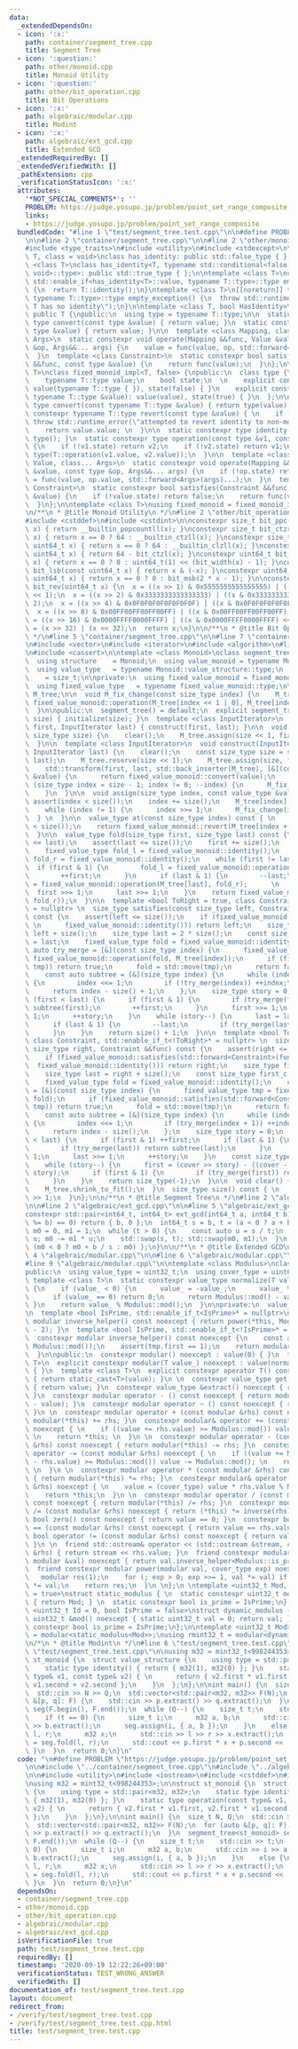 ```yaml
---
data:
  _extendedDependsOn:
  - icon: ':x:'
    path: container/segment_tree.cpp
    title: Segment Tree
  - icon: ':question:'
    path: other/monoid.cpp
    title: Monoid Utility
  - icon: ':question:'
    path: other/bit_operation.cpp
    title: Bit Operations
  - icon: ':x:'
    path: algebraic/modular.cpp
    title: Modint
  - icon: ':x:'
    path: algebraic/ext_gcd.cpp
    title: Extended GCD
  _extendedRequiredBy: []
  _extendedVerifiedWith: []
  _pathExtension: cpp
  _verificationStatusIcon: ':x:'
  attributes:
    '*NOT_SPECIAL_COMMENTS*': ''
    PROBLEM: https://judge.yosupo.jp/problem/point_set_range_composite
    links:
    - https://judge.yosupo.jp/problem/point_set_range_composite
  bundledCode: "#line 1 \"test/segment_tree.test.cpp\"\n\n#define PROBLEM \"https://judge.yosupo.jp/problem/point_set_range_composite\"\
    \n\n#line 2 \"container/segment_tree.cpp\"\n\n#line 2 \"other/monoid.cpp\"\n\n\
    #include <type_traits>\n#include <utility>\n#include <stdexcept>\n\ntemplate <class\
    \ T, class = void>\nclass has_identity: public std::false_type { };\n\ntemplate\
    \ <class T>\nclass has_identity<T, typename std::conditional<false, decltype(T::identity()),\
    \ void>::type>: public std::true_type { };\n\ntemplate <class T>\nconstexpr typename\
    \ std::enable_if<has_identity<T>::value, typename T::type>::type empty_exception()\
    \ {\n  return T::identity();\n}\ntemplate <class T>\n[[noreturn]] typename std::enable_if<!has_identity<T>::value,\
    \ typename T::type>::type empty_exception() {\n  throw std::runtime_error(\"type\
    \ T has no identity\");\n}\n\ntemplate <class T, bool HasIdentity>\nclass fixed_monoid_impl:\
    \ public T {\npublic:\n  using type = typename T::type;\n\n  static constexpr\
    \ type convert(const type &value) { return value; }\n  static constexpr type revert(const\
    \ type &value) { return value; }\n\n  template <class Mapping, class Value, class...\
    \ Args>\n  static constexpr void operate(Mapping &&func, Value &value, const type\
    \ &op, Args&&... args) {\n    value = func(value, op, std::forward<Args>(args)...);\n\
    \  }\n  template <class Constraint>\n  static constexpr bool satisfies(Constraint\
    \ &&func, const type &value) {\n    return func(value);\n  }\n};\n\ntemplate <class\
    \ T>\nclass fixed_monoid_impl<T, false> {\npublic:\n  class type {\n  public:\n\
    \    typename T::type value;\n    bool state;\n  \n    explicit constexpr type():\
    \ value(typename T::type { }), state(false) { }\n    explicit constexpr type(const\
    \ typename T::type &value): value(value), state(true) { }\n  };\n\n  static constexpr\
    \ type convert(const typename T::type &value) { return type(value); }\n  static\
    \ constexpr typename T::type revert(const type &value) { \n    if (!value.state)\
    \ throw std::runtime_error(\"attempted to revert identity to non-monoid\"); \n\
    \    return value.value; \n  }\n\n  static constexpr type identity() { return\
    \ type(); }\n  static constexpr type operation(const type &v1, const type &v2)\
    \ {\n    if (!v1.state) return v2;\n    if (!v2.state) return v1;\n    return\
    \ type(T::operation(v1.value, v2.value));\n  }\n\n  template <class Mapping, class\
    \ Value, class... Args>\n  static constexpr void operate(Mapping &&func, Value\
    \ &value, const type &op, Args&&... args) {\n    if (!op.state) return;\n    value\
    \ = func(value, op.value, std::forward<Args>(args)...);\n  }\n  template <class\
    \ Constraint>\n  static constexpr bool satisfies(Constraint &&func, const type\
    \ &value) {\n    if (!value.state) return false;\n    return func(value.value);\n\
    \  }\n};\n\ntemplate <class T>\nusing fixed_monoid = fixed_monoid_impl<T, has_identity<T>::value>;\n\
    \n/**\n * @title Monoid Utility\n */\n#line 2 \"other/bit_operation.cpp\"\n\n\
    #include <cstddef>\n#include <cstdint>\n\nconstexpr size_t bit_ppc(const uint64_t\
    \ x) { return __builtin_popcountll(x); }\nconstexpr size_t bit_ctzr(const uint64_t\
    \ x) { return x == 0 ? 64 : __builtin_ctzll(x); }\nconstexpr size_t bit_ctzl(const\
    \ uint64_t x) { return x == 0 ? 64 : __builtin_clzll(x); }\nconstexpr size_t bit_width(const\
    \ uint64_t x) { return 64 - bit_ctzl(x); }\nconstexpr uint64_t bit_msb(const uint64_t\
    \ x) { return x == 0 ? 0 : uint64_t(1) << (bit_width(x) - 1); }\nconstexpr uint64_t\
    \ bit_lsb(const uint64_t x) { return x & (-x); }\nconstexpr uint64_t bit_cover(const\
    \ uint64_t x) { return x == 0 ? 0 : bit_msb(2 * x - 1); }\n\nconstexpr uint64_t\
    \ bit_rev(uint64_t x) {\n  x = ((x >> 1) & 0x5555555555555555) | ((x & 0x5555555555555555)\
    \ << 1);\n  x = ((x >> 2) & 0x3333333333333333) | ((x & 0x3333333333333333) <<\
    \ 2);\n  x = ((x >> 4) & 0x0F0F0F0F0F0F0F0F) | ((x & 0x0F0F0F0F0F0F0F0F) << 4);\n\
    \  x = ((x >> 8) & 0x00FF00FF00FF00FF) | ((x & 0x00FF00FF00FF00FF) << 8);\n  x\
    \ = ((x >> 16) & 0x0000FFFF0000FFFF) | ((x & 0x0000FFFF0000FFFF) << 16);\n  x\
    \ = (x >> 32) | (x << 32);\n  return x;\n}\n\n/**\n * @title Bit Operations\n\
    \ */\n#line 5 \"container/segment_tree.cpp\"\n\n#line 7 \"container/segment_tree.cpp\"\
    \n#include <vector>\n#include <iterator>\n#include <algorithm>\n#line 12 \"container/segment_tree.cpp\"\
    \n#include <cassert>\n\ntemplate <class Monoid>\nclass segment_tree {\npublic:\n\
    \  using structure    = Monoid;\n  using value_monoid = typename Monoid::value_structure;\n\
    \  using value_type   = typename Monoid::value_structure::type;\n  using size_type\
    \    = size_t;\n\nprivate:\n  using fixed_value_monoid = fixed_monoid<value_monoid>;\n\
    \  using fixed_value_type   = typename fixed_value_monoid::type;\n\n  std::vector<fixed_value_type>\
    \ M_tree;\n\n  void M_fix_change(const size_type index) {\n    M_tree[index] =\
    \ fixed_value_monoid::operation(M_tree[index << 1 | 0], M_tree[index << 1 | 1]);\n\
    \  }\n\npublic:\n  segment_tree() = default;\n  explicit segment_tree(const size_type\
    \ size) { initialize(size); }\n  template <class InputIterator>\n  explicit segment_tree(InputIterator\
    \ first, InputIterator last) { construct(first, last); }\n\n  void initialize(const\
    \ size_type size) {\n    clear();\n    M_tree.assign(size << 1, fixed_value_monoid::identity());\n\
    \  }\n\n  template <class InputIterator>\n  void construct(InputIterator first,\
    \ InputIterator last) {\n    clear();\n    const size_type size = std::distance(first,\
    \ last);\n    M_tree.reserve(size << 1);\n    M_tree.assign(size, fixed_value_monoid::identity());\n\
    \    std::transform(first, last, std::back_inserter(M_tree), [&](const value_type\
    \ &value) {\n      return fixed_value_monoid::convert(value);\n    });\n    for\
    \ (size_type index = size - 1; index != 0; --index) {\n      M_fix_change(index);\n\
    \    }\n  }\n\n  void assign(size_type index, const value_type &value) {\n   \
    \ assert(index < size());\n    index += size();\n    M_tree[index] = fixed_value_monoid::convert(value);\n\
    \    while (index != 1) {\n      index >>= 1;\n      M_fix_change(index);\n  \
    \  } \n  }\n\n  value_type at(const size_type index) const { \n    assert(index\
    \ < size());\n    return fixed_value_monoid::revert(M_tree[index + size()]);\n\
    \  }\n\n  value_type fold(size_type first, size_type last) const {\n    assert(first\
    \ <= last);\n    assert(last <= size());\n    first += size();\n    last += size();\n\
    \    fixed_value_type fold_l = fixed_value_monoid::identity();\n    fixed_value_type\
    \ fold_r = fixed_value_monoid::identity();\n    while (first != last) {\n    \
    \  if (first & 1) {\n        fold_l = fixed_value_monoid::operation(fold_l, M_tree[first]);\n\
    \        ++first;\n      }\n      if (last & 1) {\n        --last;\n        fold_r\
    \ = fixed_value_monoid::operation(M_tree[last], fold_r);      \n      }\n    \
    \  first >>= 1;\n      last >>= 1;\n    }\n    return fixed_value_monoid::revert(fixed_value_monoid::operation(fold_l,\
    \ fold_r));\n  }\n\n  template <bool ToRight = true, class Constraint, std::enable_if_t<ToRight>*\
    \ = nullptr> \n  size_type satisfies(const size_type left, Constraint &&func)\
    \ const {\n    assert(left <= size());\n    if (fixed_value_monoid::satisfies(std::forward<Constraint>(func),\
    \ \n      fixed_value_monoid::identity())) return left;\n    size_type first =\
    \ left + size();\n    size_type last = 2 * size();\n    const size_type last_c\
    \ = last;\n    fixed_value_type fold = fixed_value_monoid::identity();\n    const\
    \ auto try_merge = [&](const size_type index) {\n      fixed_value_type tmp =\
    \ fixed_value_monoid::operation(fold, M_tree[index]);\n      if (fixed_value_monoid::satisfies(std::forward<Constraint>(func),\
    \ tmp)) return true;\n      fold = std::move(tmp);\n      return false;\n    };\n\
    \    const auto subtree = [&](size_type index) {\n      while (index < size())\
    \ {\n        index <<= 1;\n        if (!try_merge(index)) ++index;\n      }\n\
    \      return index - size() + 1;\n    };\n    size_type story = 0;\n    while\
    \ (first < last) {\n      if (first & 1) {\n        if (try_merge(first)) return\
    \ subtree(first);\n        ++first;\n      }\n      first >>= 1;\n      last >>=\
    \ 1;\n      ++story;\n    }\n    while (story--) {\n      last = last_c >> story;\n\
    \      if (last & 1) {\n        --last;\n        if (try_merge(last)) return subtree(last);\n\
    \      }\n    }\n    return size() + 1;\n  }\n\n  template <bool ToRight = true,\
    \ class Constraint, std::enable_if_t<!ToRight>* = nullptr> \n  size_type satisfies(const\
    \ size_type right, Constraint &&func) const {\n    assert(right <= size());\n\
    \    if (fixed_value_monoid::satisfies(std::forward<Constraint>(func), \n    \
    \  fixed_value_monoid::identity())) return right;\n    size_type first = size();\n\
    \    size_type last = right + size();\n    const size_type first_c = first;\n\
    \    fixed_value_type fold = fixed_value_monoid::identity();\n    const auto try_merge\
    \ = [&](const size_type index) {\n      fixed_value_type tmp = fixed_value_monoid::operation(M_tree[index],\
    \ fold);\n      if (fixed_value_monoid::satisfies(std::forward<Constraint>(func),\
    \ tmp)) return true;\n      fold = std::move(tmp);\n      return false;\n    };\n\
    \    const auto subtree = [&](size_type index) {\n      while (index < size())\
    \ {\n        index <<= 1;\n        if (try_merge(index + 1)) ++index;\n      }\n\
    \      return index - size();\n    };\n    size_type story = 0;\n    while (first\
    \ < last) {\n      if (first & 1) ++first;\n      if (last & 1) {\n        --last;\n\
    \        if (try_merge(last)) return subtree(last);\n      }\n      first >>=\
    \ 1;\n      last >>= 1;\n      ++story;\n    }\n    const size_type cover = bit_cover(first_c);\n\
    \    while (story--) {\n      first = (cover >> story) - ((cover - first_c) >>\
    \ story);\n      if (first & 1) {\n        if (try_merge(first)) return subtree(first);\n\
    \      }\n    }\n    return size_type(-1);\n  }\n\n  void clear() {\n    M_tree.clear();\n\
    \    M_tree.shrink_to_fit();\n  }\n  size_type size() const { \n    return M_tree.size()\
    \ >> 1;\n  }\n};\n\n/**\n * @title Segment Tree\n */\n#line 2 \"algebraic/modular.cpp\"\
    \n\n#line 2 \"algebraic/ext_gcd.cpp\"\n\n#line 5 \"algebraic/ext_gcd.cpp\"\n\n\
    constexpr std::pair<int64_t, int64_t> ext_gcd(int64_t a, int64_t b) {\n  if ((a\
    \ %= b) == 0) return { b, 0 };\n  int64_t s = b, t = (a < 0 ? a + b : a);\n  int64_t\
    \ m0 = 0, m1 = 1;\n  while (t > 0) {\n    const auto u = s / t;\n    s -= t *\
    \ u; m0 -= m1 * u;\n    std::swap(s, t); std::swap(m0, m1);\n  }\n  return { s,\
    \ (m0 < 0 ? m0 + b / s : m0) };\n}\n\n/**\n * @title Extended GCD\n */\n#line\
    \ 4 \"algebraic/modular.cpp\"\n\n#line 6 \"algebraic/modular.cpp\"\n#include <iostream>\n\
    #line 9 \"algebraic/modular.cpp\"\n\ntemplate <class Modulus>\nclass modular {\n\
    public:\n  using value_type = uint32_t;\n  using cover_type = uint64_t;\n \n \
    \ template <class T>\n  static constexpr value_type normalize(T value_) noexcept\
    \ {\n    if (value_ < 0) {\n      value_ = -value_;\n      value_ %= Modulus::mod();\n\
    \      if (value_ == 0) return 0;\n      return Modulus::mod() - value_;\n   \
    \ }\n    return value_ % Modulus::mod();\n  }\n\nprivate:\n  value_type value;\n\
    \n  template <bool IsPrime, std::enable_if_t<IsPrime>* = nullptr>\n  constexpr\
    \ modular inverse_helper() const noexcept { return power(*this, Modulus::mod()\
    \ - 2); }\n  template <bool IsPrime, std::enable_if_t<!IsPrime>* = nullptr>\n\
    \  constexpr modular inverse_helper() const noexcept {\n    const auto tmp = ext_gcd(value,\
    \ Modulus::mod());\n    assert(tmp.first == 1);\n    return modular(tmp.second);\n\
    \  }\n\npublic:\n  constexpr modular() noexcept : value(0) { }\n  template <class\
    \ T>\n  explicit constexpr modular(T value_) noexcept : value(normalize(value_))\
    \ { }\n  template <class T>\n  explicit constexpr operator T() const noexcept\
    \ { return static_cast<T>(value); }\n \n  constexpr value_type get() const noexcept\
    \ { return value; }\n  constexpr value_type &extract() noexcept { return value;\
    \ }\n  constexpr modular operator - () const noexcept { return modular(Modulus::mod()\
    \ - value); }\n  constexpr modular operator ~ () const noexcept { return inverse(*this);\
    \ }\n \n  constexpr modular operator + (const modular &rhs) const noexcept { return\
    \ modular(*this) += rhs; }\n  constexpr modular& operator += (const modular &rhs)\
    \ noexcept { \n    if ((value += rhs.value) >= Modulus::mod()) value -= Modulus::mod();\
    \ \n    return *this; \n  }\n \n  constexpr modular operator - (const modular\
    \ &rhs) const noexcept { return modular(*this) -= rhs; }\n  constexpr modular&\
    \ operator -= (const modular &rhs) noexcept { \n    if ((value += Modulus::mod()\
    \ - rhs.value) >= Modulus::mod()) value -= Modulus::mod(); \n    return *this;\
    \ \n  }\n \n  constexpr modular operator * (const modular &rhs) const noexcept\
    \ { return modular(*this) *= rhs; }\n  constexpr modular& operator *= (const modular\
    \ &rhs) noexcept { \n    value = (cover_type) value * rhs.value % Modulus::mod();\n\
    \    return *this;\n  }\n \n  constexpr modular operator / (const modular &rhs)\
    \ const noexcept { return modular(*this) /= rhs; }\n  constexpr modular& operator\
    \ /= (const modular &rhs) noexcept { return (*this) *= inverse(rhs); }\n \n  constexpr\
    \ bool zero() const noexcept { return value == 0; }\n  constexpr bool operator\
    \ == (const modular &rhs) const noexcept { return value == rhs.value; }\n  constexpr\
    \ bool operator != (const modular &rhs) const noexcept { return value != rhs.value;\
    \ }\n \n  friend std::ostream& operator << (std::ostream &stream, const modular\
    \ &rhs) { return stream << rhs.value; }\n  friend constexpr modular inverse(const\
    \ modular &val) noexcept { return val.inverse_helper<Modulus::is_prime>(); }\n\
    \  friend constexpr modular power(modular val, cover_type exp) noexcept { \n \
    \   modular res(1);\n    for (; exp > 0; exp >>= 1, val *= val) if (exp & 1) res\
    \ *= val;\n    return res;\n  }\n \n};\n \ntemplate <uint32_t Mod, bool IsPrime\
    \ = true>\nstruct static_modulus { \n  static constexpr uint32_t mod() noexcept\
    \ { return Mod; } \n  static constexpr bool is_prime = IsPrime;\n};\n\ntemplate\
    \ <uint32_t Id = 0, bool IsPrime = false>\nstruct dynamic_modulus {\n  static\
    \ uint32_t &mod() noexcept { static uint32_t val = 0; return val; }\n  static\
    \ constexpr bool is_prime = IsPrime;\n};\n\ntemplate <uint32_t Mod>\nusing mint32_t\
    \ = modular<static_modulus<Mod>>;\nusing rmint32_t = modular<dynamic_modulus<>>;\n\
    \n/*\n * @title Modint\n */\n#line 6 \"test/segment_tree.test.cpp\"\n\n#line 11\
    \ \"test/segment_tree.test.cpp\"\n\nusing m32 = mint32_t<998244353>;\n\nstruct\
    \ st_monoid {\n  struct value_structure {\n    using type = std::pair<m32, m32>;\n\
    \    static type identity() { return { m32(1), m32(0) }; }\n    static type operation(const\
    \ type& v1, const type& v2) { \n      return { v2.first * v1.first, v2.first *\
    \ v1.second + v2.second };\n    }\n  };\n};\n\nint main() {\n  size_t N, Q;\n\
    \  std::cin >> N >> Q;\n  std::vector<std::pair<m32, m32>> F(N);\n  for (auto\
    \ &[p, q]: F) {\n    std::cin >> p.extract() >> q.extract();\n  }\n  segment_tree<st_monoid>\
    \ seg(F.begin(), F.end());\n  while (Q--) {\n    size_t t;\n    std::cin >> t;\n\
    \    if (t == 0) {\n      size_t i;\n      m32 a, b;\n      std::cin >> i >> a.extract()\
    \ >> b.extract();\n      seg.assign(i, { a, b });\n    }\n    else {\n      size_t\
    \ l, r;\n      m32 x;\n      std::cin >> l >> r >> x.extract();\n      auto p\
    \ = seg.fold(l, r);\n      std::cout << p.first * x + p.second << '\\n';\n   \
    \ }\n  }\n  return 0;\n}\n"
  code: "\n#define PROBLEM \"https://judge.yosupo.jp/problem/point_set_range_composite\"\
    \n\n#include \"../container/segment_tree.cpp\"\n#include \"../algebraic/modular.cpp\"\
    \n\n#include <utility>\n#include <iostream>\n#include <cstddef>\n#include <vector>\n\
    \nusing m32 = mint32_t<998244353>;\n\nstruct st_monoid {\n  struct value_structure\
    \ {\n    using type = std::pair<m32, m32>;\n    static type identity() { return\
    \ { m32(1), m32(0) }; }\n    static type operation(const type& v1, const type&\
    \ v2) { \n      return { v2.first * v1.first, v2.first * v1.second + v2.second\
    \ };\n    }\n  };\n};\n\nint main() {\n  size_t N, Q;\n  std::cin >> N >> Q;\n\
    \  std::vector<std::pair<m32, m32>> F(N);\n  for (auto &[p, q]: F) {\n    std::cin\
    \ >> p.extract() >> q.extract();\n  }\n  segment_tree<st_monoid> seg(F.begin(),\
    \ F.end());\n  while (Q--) {\n    size_t t;\n    std::cin >> t;\n    if (t ==\
    \ 0) {\n      size_t i;\n      m32 a, b;\n      std::cin >> i >> a.extract() >>\
    \ b.extract();\n      seg.assign(i, { a, b });\n    }\n    else {\n      size_t\
    \ l, r;\n      m32 x;\n      std::cin >> l >> r >> x.extract();\n      auto p\
    \ = seg.fold(l, r);\n      std::cout << p.first * x + p.second << '\\n';\n   \
    \ }\n  }\n  return 0;\n}\n"
  dependsOn:
  - container/segment_tree.cpp
  - other/monoid.cpp
  - other/bit_operation.cpp
  - algebraic/modular.cpp
  - algebraic/ext_gcd.cpp
  isVerificationFile: true
  path: test/segment_tree.test.cpp
  requiredBy: []
  timestamp: '2020-09-19 12:22:26+09:00'
  verificationStatus: TEST_WRONG_ANSWER
  verifiedWith: []
documentation_of: test/segment_tree.test.cpp
layout: document
redirect_from:
- /verify/test/segment_tree.test.cpp
- /verify/test/segment_tree.test.cpp.html
title: test/segment_tree.test.cpp
---
```

